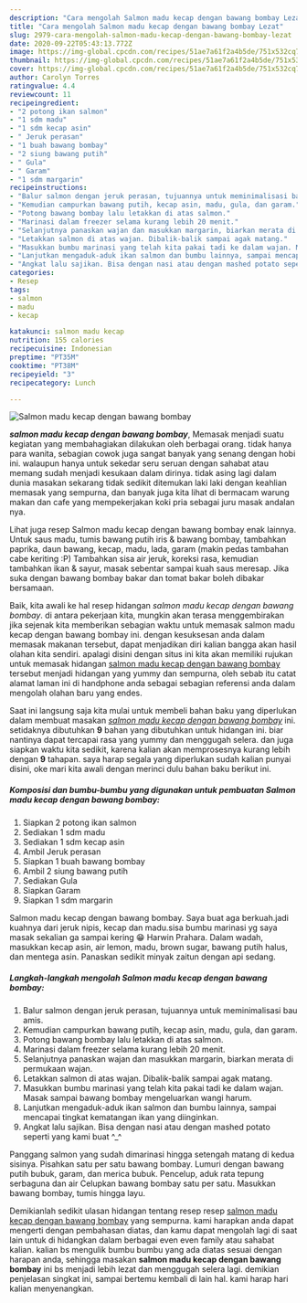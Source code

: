 ```yaml
---
description: "Cara mengolah Salmon madu kecap dengan bawang bombay Lezat"
title: "Cara mengolah Salmon madu kecap dengan bawang bombay Lezat"
slug: 2979-cara-mengolah-salmon-madu-kecap-dengan-bawang-bombay-lezat
date: 2020-09-22T05:43:13.772Z
image: https://img-global.cpcdn.com/recipes/51ae7a61f2a4b5de/751x532cq70/salmon-madu-kecap-dengan-bawang-bombay-foto-resep-utama.jpg
thumbnail: https://img-global.cpcdn.com/recipes/51ae7a61f2a4b5de/751x532cq70/salmon-madu-kecap-dengan-bawang-bombay-foto-resep-utama.jpg
cover: https://img-global.cpcdn.com/recipes/51ae7a61f2a4b5de/751x532cq70/salmon-madu-kecap-dengan-bawang-bombay-foto-resep-utama.jpg
author: Carolyn Torres
ratingvalue: 4.4
reviewcount: 11
recipeingredient:
- "2 potong ikan salmon"
- "1 sdm madu"
- "1 sdm kecap asin"
- " Jeruk perasan"
- "1 buah bawang bombay"
- "2 siung bawang putih"
- " Gula"
- " Garam"
- "1 sdm margarin"
recipeinstructions:
- "Balur salmon dengan jeruk perasan, tujuannya untuk meminimalisasi bau amis."
- "Kemudian campurkan bawang putih, kecap asin, madu, gula, dan garam."
- "Potong bawang bombay lalu letakkan di atas salmon."
- "Marinasi dalam freezer selama kurang lebih 20 menit."
- "Selanjutnya panaskan wajan dan masukkan margarin, biarkan merata di permukaan wajan."
- "Letakkan salmon di atas wajan. Dibalik-balik sampai agak matang."
- "Masukkan bumbu marinasi yang telah kita pakai tadi ke dalam wajan. Masak sampai bawang bombay mengeluarkan wangi harum."
- "Lanjutkan mengaduk-aduk ikan salmon dan bumbu lainnya, sampai mencapai tingkat kematangan ikan yang diinginkan."
- "Angkat lalu sajikan. Bisa dengan nasi atau dengan mashed potato seperti yang kami buat ^_^"
categories:
- Resep
tags:
- salmon
- madu
- kecap

katakunci: salmon madu kecap 
nutrition: 155 calories
recipecuisine: Indonesian
preptime: "PT35M"
cooktime: "PT38M"
recipeyield: "3"
recipecategory: Lunch

---
```



![Salmon madu kecap dengan bawang bombay](https://img-global.cpcdn.com/recipes/51ae7a61f2a4b5de/751x532cq70/salmon-madu-kecap-dengan-bawang-bombay-foto-resep-utama.jpg)

<b><i>salmon madu kecap dengan bawang bombay</i></b>, Memasak menjadi suatu kegiatan yang membahagiakan dilakukan oleh berbagai orang. tidak hanya para wanita, sebagian cowok juga sangat banyak yang senang dengan hobi ini. walaupun hanya untuk sekedar seru seruan dengan sahabat atau memang sudah menjadi kesukaan dalam dirinya. tidak asing lagi dalam dunia masakan sekarang tidak sedikit ditemukan laki laki dengan keahlian memasak yang sempurna, dan banyak juga kita lihat di bermacam warung makan dan cafe yang mempekerjakan koki pria sebagai juru masak andalan nya.

Lihat juga resep Salmon madu kecap dengan bawang bombay enak lainnya. Untuk saus madu, tumis bawang putih iris &amp; bawang bombay, tambahkan paprika, daun bawang, kecap, madu, lada, garam (makin pedas tambahan cabe keriting :P) Tambahkan sisa air jeruk, koreksi rasa, kemudian tambahkan ikan &amp; sayur, masak sebentar sampai kuah saus meresap. Jika suka dengan bawang bombay bakar dan tomat bakar boleh dibakar bersamaan.

Baik, kita awali ke hal resep hidangan <i>salmon madu kecap dengan bawang bombay</i>. di antara pekerjaan kita, mungkin akan terasa menggembirakan jika sejenak kita memberikan sebagian waktu untuk memasak salmon madu kecap dengan bawang bombay ini. dengan kesuksesan anda dalam memasak makanan tersebut, dapat menjadikan diri kalian bangga akan hasil olahan kita sendiri. apalagi disini dengan situs ini kita akan memiliki rujukan untuk memasak hidangan <u>salmon madu kecap dengan bawang bombay</u> tersebut menjadi hidangan yang yummy dan sempurna, oleh sebab itu catat alamat laman ini di handphone anda sebagai sebagian referensi anda dalam mengolah olahan baru yang endes.


Saat ini langsung saja kita mulai untuk membeli bahan baku yang diperlukan dalam membuat masakan <u><i>salmon madu kecap dengan bawang bombay</i></u> ini. setidaknya dibutuhkan <b>9</b> bahan yang dibutuhkan untuk hidangan ini. biar nantinya dapat tercapai rasa yang yummy dan menggugah selera. dan juga siapkan waktu kita sedikit, karena kalian akan memprosesnya kurang lebih dengan <b>9</b> tahapan. saya harap segala yang diperlukan sudah kalian punyai disini, oke mari kita awali dengan merinci dulu bahan baku berikut ini.

<!--inarticleads1-->

##### Komposisi dan bumbu-bumbu yang digunakan untuk pembuatan Salmon madu kecap dengan bawang bombay:

1. Siapkan 2 potong ikan salmon
1. Sediakan 1 sdm madu
1. Sediakan 1 sdm kecap asin
1. Ambil  Jeruk perasan
1. Siapkan 1 buah bawang bombay
1. Ambil 2 siung bawang putih
1. Sediakan  Gula
1. Siapkan  Garam
1. Siapkan 1 sdm margarin


Salmon madu kecap dengan bawang bombay. Saya buat aga berkuah.jadi kuahnya dari jeruk nipis, kecap dan madu.sisa bumbu marinasi yg saya masak sekalian ga sampai kering 😁 Harwin Prahara. Dalam wadah, masukkan kecap asin, air lemon, madu, brown sugar, bawang putih halus, dan mentega asin. Panaskan sedikit minyak zaitun dengan api sedang. 

<!--inarticleads2-->

##### Langkah-langkah mengolah Salmon madu kecap dengan bawang bombay:

1. Balur salmon dengan jeruk perasan, tujuannya untuk meminimalisasi bau amis.
1. Kemudian campurkan bawang putih, kecap asin, madu, gula, dan garam.
1. Potong bawang bombay lalu letakkan di atas salmon.
1. Marinasi dalam freezer selama kurang lebih 20 menit.
1. Selanjutnya panaskan wajan dan masukkan margarin, biarkan merata di permukaan wajan.
1. Letakkan salmon di atas wajan. Dibalik-balik sampai agak matang.
1. Masukkan bumbu marinasi yang telah kita pakai tadi ke dalam wajan. Masak sampai bawang bombay mengeluarkan wangi harum.
1. Lanjutkan mengaduk-aduk ikan salmon dan bumbu lainnya, sampai mencapai tingkat kematangan ikan yang diinginkan.
1. Angkat lalu sajikan. Bisa dengan nasi atau dengan mashed potato seperti yang kami buat ^_^


Panggang salmon yang sudah dimarinasi hingga setengah matang di kedua sisinya. Pisahkan satu per satu bawang bombay. Lumuri dengan bawang putih bubuk, garam, dan merica bubuk. Pencelup, aduk rata tepung serbaguna dan air Celupkan bawang bombay satu per satu. Masukkan bawang bombay, tumis hingga layu. 

Demikianlah sedikit ulasan hidangan tentang resep resep <u>salmon madu kecap dengan bawang bombay</u> yang sempurna. kami harapkan anda dapat mengerti dengan pembahasan diatas, dan kamu dapat mengolah lagi di saat lain untuk di hidangkan dalam berbagai even even family atau sahabat kalian. kalian bs mengulik bumbu bumbu yang ada diatas sesuai dengan harapan anda, sehingga masakan <b>salmon madu kecap dengan bawang bombay</b> ini bs menjadi lebih lezat dan menggugah selera lagi. demikian penjelasan singkat ini, sampai bertemu kembali di lain hal. kami harap hari kalian menyenangkan.
